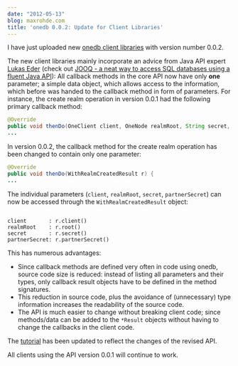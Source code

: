 ```yaml
---
date: "2012-05-13"
blog: maxrohde.com
title: 'onedb 0.0.2: Update for Client Libraries'
---
```


I have just uploaded new [onedb client libraries](http://cms.onedb.de/downloads 'onedb client libraries') with version number 0.0.2.

The new client libraries mainly incorporate an advice from Java API expert [Lukas Eder](http://blog.jooq.org/ 'Java, SQL, and jOOQ / jOOX') (check out [JOOQ - a neat way to access SQL databases using a fluent Java API](http://www.jooq.org/ 'Java SQL')): All callback methods in the core API now have only **one** parameter; a simple data object, which allows access to the information, which before was handed to the callback method in form of parameters. For instance, the create realm operation in version 0.0.1 had the following primary callback method:

```java
@Override
public void thenDo(OneClient client, OneNode realmRoot, String secret, String partnerSecret) {
...
```

In version 0.0.2, the callback method for the create realm operation has been changed to contain only one parameter:

```java
@Override
public void thenDo(WithRealmCreatedResult r) {
...
```

The individual parameters (`client`, `realmRoot`, `secret`, `partnerSecret`) can now be accessed through the `WithRealmCreatedResult` object:

```text

client       : r.client()
realmRoot    : r.root()
secret       : r.secret()
partnerSecret: r.partnerSecret()
```

This has numerous advantages:

- Since callback methods are defined very often in code using onedb, source code size is reduced: instead of listing all parameters and their types, only callback result objects have to be defined in the method signatures.
- This reduction in source code, plus the avoidance of (unnecessary) type information increases the readability of the source code.
- The API is much easier to change without breaking client code; since methods/data can be added to the `*Result` objects without having to change the callbacks in the client code.

The [tutorial](http://maxrohde.com/2012/05/06/onedb-tutorial/ 'onedb Tutorial') has been updated to reflect the changes of the revised API.

All clients using the API version 0.0.1 will continue to work.
